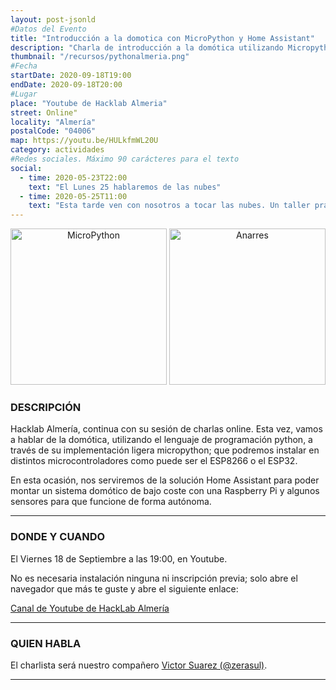 ```yaml
---
layout: post-jsonld
#Datos del Evento
title: "Introducción a la domotica con MicroPython y Home Assistant"
description: "Charla de introducción a la domótica utilizando Micropython y home assistant"
thumbnail: "/recursos/pythonalmeria.png"
#Fecha
startDate: 2020-09-18T19:00
endDate: 2020-09-18T20:00
#Lugar
place: "Youtube de Hacklab Almeria"
street: Online"
locality: "Almería"
postalCode: "04006"
map: https://youtu.be/HULkfmWL20U
category: actividades
#Redes sociales. Máximo 90 carácteres para el texto
social:
  - time: 2020-05-23T22:00
    text: "El Lunes 25 hablaremos de las nubes"
  - time: 2020-05-25T11:00
    text: "Esta tarde ven con nosotros a tocar las nubes. Un taller práctico"
---
```


<p align="center">
  <img
    src="https://upload.wikimedia.org/wikipedia/commons/4/4e/Micropython-logo.svg"
    alt="MicroPython" width="250px"/>
  <img
    src="https://upload.wikimedia.org/wikipedia/commons/thumb/6/6e/Home_Assistant_Logo.svg/519px-Home_Assistant_Logo.svg.png"
    alt="Anarres" width="250px"/>
</p>

### DESCRIPCIÓN

Hacklab Almería, continua con su sesión de charlas online. Esta vez, vamos a hablar de la domótica, utilizando el lenguaje de programación python, a través de su implementación ligera micropython; que podremos instalar en distintos microcontroladores como puede ser el ESP8266 o el ESP32.

En esta ocasión, nos serviremos de la solución Home Assistant para poder montar un sistema domótico de bajo coste con una Raspberry Pi y algunos sensores para que funcione de forma autónoma.

---

### DONDE Y CUANDO

El Viernes 18 de Septiembre a las 19:00, en Youtube.

No es necesaria instalación ninguna ni inscripción previa; solo abre el navegador que más te guste y abre el siguiente enlace:

[Canal de Youtube de HackLab Almería](https://www.youtube.com/channel/UCrzZ7vmCw2HuY8EuwWlM1GQ)

---

### QUIEN HABLA

El charlista será nuestro compañero [Victor Suarez (@zerasul)](https://github.com/zerasul).

---
